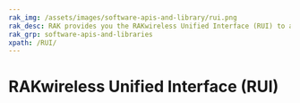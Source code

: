 ```yaml
---
rak_img: /assets/images/software-apis-and-library/rui.png
rak_desc: RAK provides you the RAKwireless Unified Interface (RUI) to aid you in customizing the firmware and extending the functionalities of the RAK device. 
rak_grp: software-apis-and-libraries
xpath: /RUI/
---
```


# RAKwireless Unified Interface (RUI)
